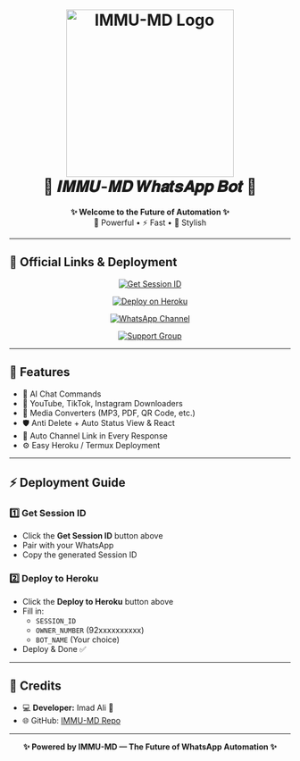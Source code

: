 <h1 align="center">
  <img src="https://i.postimg.cc/y8H7bSw3/IMG-20250810-WA0049.jpg" width="300" alt="IMMU-MD Logo">
  <br>
  🚀 𝑰𝑴𝑴𝑼-𝑴𝑫 𝑾𝒉𝒂𝒕𝒔𝑨𝒑𝒑 𝑩𝒐𝒕 🚀
</h1>

<p align="center">
  <b>✨ Welcome to the Future of Automation ✨</b><br>
  🤖 Powerful • ⚡ Fast • 💎 Stylish
</p>

---

## 📌 Official Links & Deployment

<p align="center">
  <a href="https://pair-immu-md-com-285085c68abf.herokuapp.com/">
    <img src="https://img.shields.io/badge/Get_Session_ID-1E90FF?style=for-the-badge&logo=hyper&logoColor=white" alt="Get Session ID">
  </a>
</p>
<p align="center">
  <a href="https://heroku.com/deploy?template=https://github.com/XRI-DOUBLE07/IMMU-MD">
    <img src="https://img.shields.io/badge/Deploy_to_Heroku-79589f?style=for-the-badge&logo=heroku&logoColor=white" alt="Deploy on Heroku">
  </a>
</p>
<p align="center">
  <a href="https://whatsapp.com/channel/0029Vaq4PRsD38CJKXzwmb42">
    <img src="https://img.shields.io/badge/WhatsApp_Channel-25D366?style=for-the-badge&logo=whatsapp&logoColor=white" alt="WhatsApp Channel">
  </a>
</p>
<p align="center">
  <a href="https://chat.whatsapp.com/K02RvfzIFjVKZETHUgaSD0?mode=ac_t">
    <img src="https://img.shields.io/badge/Support_Group-128C7E?style=for-the-badge&logo=whatsapp&logoColor=white" alt="Support Group">
  </a>
</p>

---

## 🌟 Features

- 🤖 AI Chat Commands  
- 🎵 YouTube, TikTok, Instagram Downloaders  
- 📂 Media Converters (MP3, PDF, QR Code, etc.)  
- 🛡️ Anti Delete + Auto Status View & React  
- 📢 Auto Channel Link in Every Response  
- ⚙️ Easy Heroku / Termux Deployment  

---

## ⚡ Deployment Guide

### 1️⃣ Get Session ID
- Click the **Get Session ID** button above  
- Pair with your WhatsApp  
- Copy the generated Session ID  

### 2️⃣ Deploy to Heroku
- Click the **Deploy to Heroku** button above  
- Fill in:
  - `SESSION_ID`
  - `OWNER_NUMBER` (92xxxxxxxxxx)
  - `BOT_NAME` (Your choice)
- Deploy & Done ✅

---

## 🎯 Credits
- 💻 **Developer:** Imad Ali 🤍  
- 🌐 GitHub: [IMMU-MD Repo](https://github.com/XRI-DOUBLE07/IMMU-MD)  

---

<p align="center">
  <b>✨ Powered by IMMU-MD — The Future of WhatsApp Automation ✨</b>
</p>
